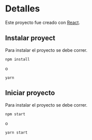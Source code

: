 # Detalles

Este proyecto fue creado con [React](https://github.com/facebook/create-react-app).

## Instalar proyect

Para instalar el proyecto se debe correr.

```
npm install
```

o

```
yarn
```

## Iniciar proyecto

Para instalar el proyecto se debe correr.

```
npm start
```

o

```
yarn start
```

